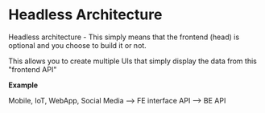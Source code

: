 # Headless Architecture

Headless architecture - This simply means that the frontend (head) is optional and you choose to build it or not.

This allows you to create multiple UIs that simply display the data from this "frontend API"

**Example**

Mobile, IoT, WebApp, Social Media --> FE interface API --> BE API
